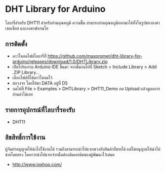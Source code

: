 # DHT Library for Arduino
ไลบารี่สำหรับ DHT11 สำหรับอ่านอุณหภูมิ ความชื้น สามารถอ่านอุณหภูมิออกมาได้ทั้งในรูปขององศาเซลเซียส และองศาฟาเรนไฮ

## การติดตั้ง
* ดาว์โหลดไฟล์ไลบารี่ที่ https://github.com/maxpromer/dht-library-for-arduino/releases/download/1.0/DHTLibrary.zip
* เปิดโปรแกรม Arduino IDE ขึ้นมา จากนั้นกดไปที่ Sketch > Include Library > Add .ZIP Library...
* เลือกไฟล์ที่ได้ดาว์โหลดไว้
* ต่อวงจร โดยให้ขา DATA อยู่ที่ D5
* กดไปที่ File > Examples > DHTLibrary > DHT11_Demo กด Upload แล้วดูผลการอ่านค่าได้เลย

## รายการอุปกรณ์ที่ไลบารี่รองรับ
* DHT11

## ลิขสิทธิ์การใช้งาน
ผู้จัดทำอนุญาตให้นำไปใช้งานได้ รวมถึงสามารถนำไปแจกพวงกับสินค้าที่ขายได้ แต่ไม่อนุญาตให้นำไปขายโดยตรง โดยการนำไปแจกจ่ายนั้นต้องติดเครดิตของผู้พัฒนาไว้เสมอ
* http://www.ioxhop.com/
